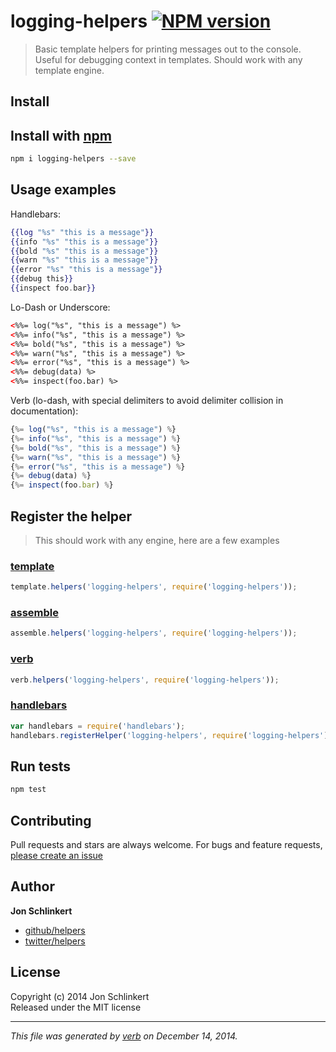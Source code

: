 # logging-helpers [![NPM version](https://badge.fury.io/js/logging-helpers.svg)](http://badge.fury.io/js/logging-helpers)

> Basic template helpers for printing messages out to the console. Useful for debugging context in templates. Should work with any template engine.


## Install
## Install with [npm](npmjs.org)

```bash
npm i logging-helpers --save
```


## Usage examples

Handlebars:

```handlebars
{{log "%s" "this is a message"}}
{{info "%s" "this is a message"}}
{{bold "%s" "this is a message"}}
{{warn "%s" "this is a message"}}
{{error "%s" "this is a message"}}
{{debug this}}
{{inspect foo.bar}}
```

Lo-Dash or Underscore:

```html
<%%= log("%s", "this is a message") %>
<%%= info("%s", "this is a message") %>
<%%= bold("%s", "this is a message") %>
<%%= warn("%s", "this is a message") %>
<%%= error("%s", "this is a message") %>
<%%= debug(data) %>
<%%= inspect(foo.bar) %>
```

Verb (lo-dash, with special delimiters to avoid delimiter collision in documentation):

```js
{%= log("%s", "this is a message") %}
{%= info("%s", "this is a message") %}
{%= bold("%s", "this is a message") %}
{%= warn("%s", "this is a message") %}
{%= error("%s", "this is a message") %}
{%= debug(data) %}
{%= inspect(foo.bar) %}
```


## Register the helper

> This should work with any engine, here are a few examples

### [template](https://github.com/jonschlinkert/template)

```js
template.helpers('logging-helpers', require('logging-helpers'));
```

### [assemble](https://github.com/assemble/assemble)

```js
assemble.helpers('logging-helpers', require('logging-helpers'));
```

### [verb](https://github.com/jonschlinkert/verb)

```js
verb.helpers('logging-helpers', require('logging-helpers'));
```

### [handlebars](https://github.com/wycats/handlebars.js/)

```js
var handlebars = require('handlebars');
handlebars.registerHelper('logging-helpers', require('logging-helpers'));
```


## Run tests

```bash
npm test
```



## Contributing
Pull requests and stars are always welcome. For bugs and feature requests, [please create an issue](https://github.com/helpers/logging-helpers/issues)

## Author

**Jon Schlinkert**
 
+ [github/helpers](https://github.com/helpers)
+ [twitter/helpers](http://twitter.com/helpers) 

## License
Copyright (c) 2014 Jon Schlinkert  
Released under the MIT license

***

_This file was generated by [verb](https://github.com/assemble/verb) on December 14, 2014._
